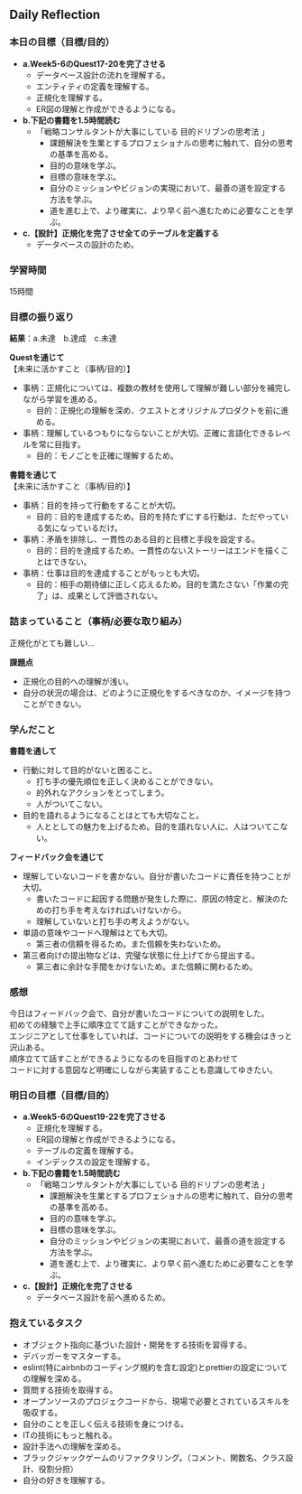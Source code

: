 ## Daily Reflection

### 本日の目標（目標/目的）
- **a.Week5-6のQuest17-20を完了させる**
  - データベース設計の流れを理解する。
  - エンティティの定義を理解する。
  - 正規化を理解する。
  - ER図の理解と作成ができるようになる。
- **b.下記の書籍を1.5時間読む**  
  - 「戦略コンサルタントが大事にしている 目的ドリブンの思考法 」
    - 課題解決を生業とするプロフェショナルの思考に触れて、自分の思考の基準を高める。
    - 目的の意味を学ぶ。
    - 目標の意味を学ぶ。
    - 自分のミッションやビジョンの実現において、最善の道を設定する方法を学ぶ。
    - 道を進む上で、より確実に、より早く前へ進むために必要なことを学ぶ。
- **c.【設計】正規化を完了させ全てのテーブルを定義する**
  - データベースの設計のため。

### 学習時間
15時間

### 目標の振り返り
**結果**：a.未達　b.達成　c.未達

**Questを通じて**  
【未来に活かすこと（事柄/目的）】
- 事柄：正規化については、複数の教材を使用して理解が難しい部分を補完しながら学習を進める。
  - 目的：正規化の理解を深め、クエストとオリジナルプロダクトを前に進める。
- 事柄：理解しているつもりにならないことが大切。正確に言語化できるレベルを常に目指す。
  - 目的：モノごとを正確に理解するため。

**書籍を通じて**  
【未来に活かすこと（事柄/目的）】
- 事柄：目的を持って行動をすることが大切。
  - 目的：目的を達成するため。目的を持たずにする行動は、ただやっている気になっているだけ。
- 事柄：矛盾を排除し、一貫性のある目的と目標と手段を設定する。
  - 目的：目的を達成するため。一貫性のないストーリーはエンドを描くことはできない。
- 事柄：仕事は目的を達成することがもっとも大切。
  - 目的：相手の期待値に正しく応えるため。目的を満たさない「作業の完了」は、成果として評価されない。

### 詰まっていること（事柄/必要な取り組み）
正規化がとても難しい...

**課題点**
- 正規化の目的への理解が浅い。
- 自分の状況の場合は、どのように正規化をするべきなのか、イメージを持つことができない。

### 学んだこと
**書籍を通して**
- 行動に対して目的がないと困ること。
  - 打ち手の優先順位を正しく決めることができない。
  - 的外れなアクションをとってしまう。
  - 人がついてこない。
- 目的を語れるようになることはとても大切なこと。
  - 人ととしての魅力を上げるため。目的を語れない人に、人はついてこない。

**フィードバック会を通じて**
- 理解していないコードを書かない。自分が書いたコードに責任を持つことが大切。
  - 書いたコードに起因する問題が発生した際に、原因の特定と、解決のための打ち手を考えなければいけないから。
  - 理解していないと打ち手の考えようがない。
- 単語の意味やコードへ理解はとても大切。
  - 第三者の信頼を得るため。また信頼を失わないため。
- 第三者向けの提出物などは、完璧な状態に仕上げてから提出する。
  - 第三者に余計な手間をかけないため。また信頼に関わるため。
  
### 感想
今日はフィードバック会で、自分が書いたコードについての説明をした。  
初めての経験で上手に順序立てて話すことができなかった。  
エンジニアとして仕事をしていれば、コードについての説明をする機会はきっと沢山ある。  
順序立てて話すことができるようになるのを目指すのとあわせて    
コードに対する意図など明確にしながら実装することも意識してゆきたい。  

### 明日の目標（目標/目的）
- **a.Week5-6のQuest19-22を完了させる**
  - 正規化を理解する。
  - ER図の理解と作成ができるようになる。
  - テーブルの定義を理解する。
  - インデックスの設定を理解する。
- **b.下記の書籍を1.5時間読む**  
  - 「戦略コンサルタントが大事にしている 目的ドリブンの思考法 」
    - 課題解決を生業とするプロフェショナルの思考に触れて、自分の思考の基準を高める。
    - 目的の意味を学ぶ。
    - 目標の意味を学ぶ。
    - 自分のミッションやビジョンの実現において、最善の道を設定する方法を学ぶ。
    - 道を進む上で、より確実に、より早く前へ進むために必要なことを学ぶ。
- **c.【設計】正規化を完了させる**
  - データベース設計を前へ進めるため。

### 抱えているタスク  
- オブジェクト指向に基づいた設計・開発をする技術を習得する。  
- デバッガーをマスターする。    
- eslint(特にairbnbのコーディング規約を含む設定)とprettierの設定についての理解を深める。      
- 質問する技術を取得する。  
- オープンソースのプロジェクコードから、現場で必要とされているスキルを吸収する。  
- 自分のことを正しく伝える技術を身につける。  
- ITの技術にもっと触れる。  
- 設計手法への理解を深める。  
- ブラックジャックゲームのリファクタリング。（コメント、関数名、クラス設計、役割分担）
- 自分の好きを理解する。